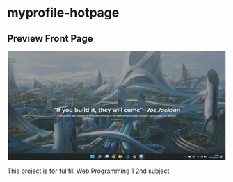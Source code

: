 # myprofile-hotpage
## Preview Front Page

<div align="center">
  <img src="previewpage.png" alt="Front page image" width="500" height="250"/>
</div>

<p>This project is for fullfill Web Programming 1 2nd subject</p>
